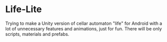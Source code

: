 # Life-Lite
Trying to make a Unity version of cellar automaton "life" for Android with a lot of unnecessary features and animations, just for fun. There will be only scripts, materials and prefabs.
